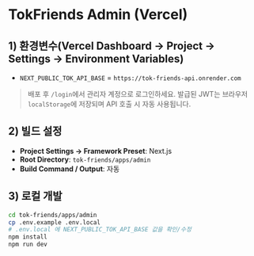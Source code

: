 # TokFriends Admin (Vercel)

## 1) 환경변수(Vercel Dashboard → Project → Settings → Environment Variables)
- `NEXT_PUBLIC_TOK_API_BASE` = `https://tok-friends-api.onrender.com`

> 배포 후 `/login`에서 관리자 계정으로 로그인하세요. 발급된 JWT는 브라우저 `localStorage`에 저장되며 API 호출 시 자동 사용됩니다.

## 2) 빌드 설정
- **Project Settings → Framework Preset**: Next.js
- **Root Directory**: `tok-friends/apps/admin`
- **Build Command / Output**: 자동

## 3) 로컬 개발
```bash
cd tok-friends/apps/admin
cp .env.example .env.local
# .env.local 에 NEXT_PUBLIC_TOK_API_BASE 값을 확인/수정
npm install
npm run dev
